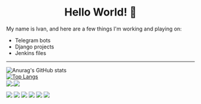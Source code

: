 <h1 align="center">Hello World! 👋  </h1>

<p>My name is Ivan, and here are a few things I'm working and playing on:</p>

<ul>
  <li>Telegram bots</li>
  <li>Django projects</li>
  <li>Jenkins files</li>
</ul>

<hr>

![Anurag's GitHub stats](https://github-readme-stats.vercel.app/api?username=IvanRezv&show_icons=true&theme=dracula)<br>
[![Top Langs](https://github-readme-stats.vercel.app/api/top-langs/?username=IvanRezv&layout=compact)](https://github.com/anuraghazra/github-readme-stats)<br>
<a href="https://github.com/IvanRezv/Telegram_bot_garage_1">
  <img align="center" src="https://github-readme-stats.vercel.app/api/pin/?username=IvanRezv&repo=Telegram_bot_garage_1" />
</a>
<a href="https://github.com/IvanRezv/Django_forum">
  <img align="center" src="https://github-readme-stats.vercel.app/api/pin/?username=IvanRezv&repo=Django_forum" />
</a>

![](https://img.shields.io/badge/VCS-Gitea-informational?style=flat&logo=<LOGO_NAME>&logoColor=white&color=2bbc8a)
![](https://img.shields.io/badge/Lang-Python-informational?style=flat&logo=<LOGO_NAME>&logoColor=white&color=2bbc8a)
![](https://img.shields.io/badge/Framework-Django-informational?style=flat&logo=<LOGO_NAME>&logoColor=white&color=2bbc8a)
![](https://img.shields.io/badge/Container-Docker-informational?style=flat&logo=data:image/svg%2bxml;base64,<BASE64_DATA>)
![](https://img.shields.io/badge/CI/CD-Jenkins-informational?style=flat&logo=data:image/svg%2bxml;base64,<BASE64_DATA>)
![](https://img.shields.io/badge/VPS-AWS-informational?style=flat&logo=data:image/svg%2bxml;base64,<BASE64_DATA>)



